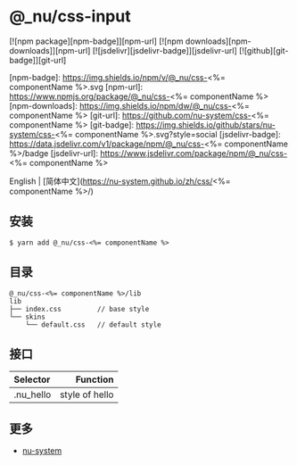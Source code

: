 # @\_nu/css-input

[![npm package][npm-badge]][npm-url]
[![npm downloads][npm-downloads]][npm-url]
[![jsdelivr][jsdelivr-badge]][jsdelivr-url]
[![github][git-badge]][git-url]

[npm-badge]: https://img.shields.io/npm/v/@_nu/css-<%= componentName %>.svg
[npm-url]: https://www.npmjs.org/package/@_nu/css-<%= componentName %>
[npm-downloads]: https://img.shields.io/npm/dw/@_nu/css-<%= componentName %>
[git-url]: https://github.com/nu-system/css-<%= componentName %>
[git-badge]: https://img.shields.io/github/stars/nu-system/css-<%= componentName %>.svg?style=social
[jsdelivr-badge]: https://data.jsdelivr.com/v1/package/npm/@_nu/css-<%= componentName %>/badge
[jsdelivr-url]: https://www.jsdelivr.com/package/npm/@_nu/css-<%= componentName %>

English | [简体中文](https://nu-system.github.io/zh/css/<%= componentName %>/)

## 安装

```
$ yarn add @_nu/css-<%= componentName %>
```

## 目录

```
@_nu/css-<%= componentName %>/lib
lib
├── index.css         // base style
└── skins
    └── default.css   // default style
```

## 接口

| Selector            |           Function |
| :------------------ | -----------------: |
| .nu_hello           |     style of hello |


## 更多

- [nu-system](https://nu-system.github.io/)
